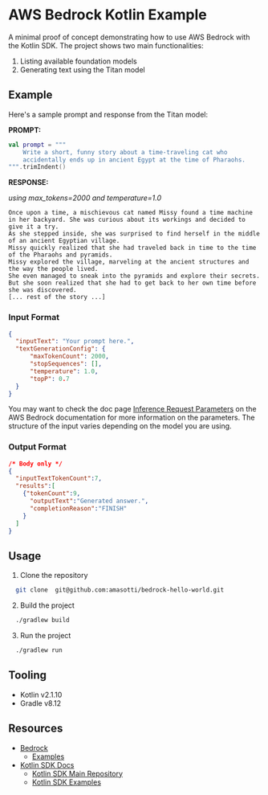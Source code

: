 # AWS Bedrock Kotlin Example

A minimal proof of concept demonstrating how to use AWS Bedrock with the Kotlin SDK. The project shows two main functionalities:
1. Listing available foundation models
2. Generating text using the Titan model

## Example

Here's a sample prompt and response from the Titan model:

**PROMPT:**

```kotlin
val prompt = """
    Write a short, funny story about a time-traveling cat who
    accidentally ends up in ancient Egypt at the time of Pharaohs.
""".trimIndent()
```

**RESPONSE:**

_using max_tokens=2000 and temperature=1.0_

```text
Once upon a time, a mischievous cat named Missy found a time machine in her backyard. She was curious about its workings and decided to give it a try. 
As she stepped inside, she was surprised to find herself in the middle of an ancient Egyptian village. 
Missy quickly realized that she had traveled back in time to the time of the Pharaohs and pyramids.
Missy explored the village, marveling at the ancient structures and the way the people lived. 
She even managed to sneak into the pyramids and explore their secrets. 
But she soon realized that she had to get back to her own time before she was discovered.
[... rest of the story ...]
```

### Input Format

```json
{
  "inputText": "Your prompt here.",
  "textGenerationConfig": {
      "maxTokenCount": 2000,
      "stopSequences": [],
      "temperature": 1.0,
      "topP": 0.7
  }
}
```
You may want to check the doc page [Inference Request Parameters](https://docs.aws.amazon.com/bedrock/latest/userguide/model-parameters.html) on the AWS Bedrock documentation for more information on the parameters.
The structure of the input varies depending on the model you are using.

### Output Format

```json
/* Body only */
{
  "inputTextTokenCount":7,
  "results":[
    {"tokenCount":9,
      "outputText":"Generated answer.",
      "completionReason":"FINISH"
    }
  ]
}
```


## Usage

1. Clone the repository

```bash
  git clone  git@github.com:amasotti/bedrock-hello-world.git
```

2. Build the project

```bash
  ./gradlew build
```

3. Run the project

```bash
  ./gradlew run
```

## Tooling

- Kotlin v2.1.10
- Gradle v8.12


## Resources

- [Bedrock](https://docs.aws.amazon.com/bedrock/latest/userguide/what-is-bedrock.html)
  - [Examples](https://docs.aws.amazon.com/code-library/latest/ug/kotlin_1_bedrock_code_examples.html)
- [Kotlin SDK Docs](https://sdk.amazonaws.com/kotlin/api/latest/index.html)
  - [Kotlin SDK Main Repository](https://github.com/awslabs/aws-sdk-kotlin)
  - [Kotlin SDK Examples](https://docs.aws.amazon.com/sdk-for-kotlin/latest/developer-guide/creating-clients.html)